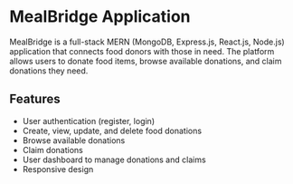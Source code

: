 # MealBridge Application

MealBridge is a full-stack MERN (MongoDB, Express.js, React.js, Node.js) application that connects food donors with those in need. The platform allows users to donate food items, browse available donations, and claim donations they need.

## Features

- User authentication (register, login)
- Create, view, update, and delete food donations
- Browse available donations
- Claim donations
- User dashboard to manage donations and claims
- Responsive design

